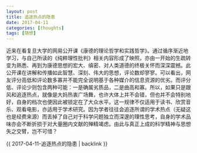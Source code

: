 ```yaml
---
layout: post
title: 追逐热点的隐患
date: 2017-04-11
categories: [thoughts]
tags: [随想]
---
```


近来在看复旦大学的网易公开课《康德的理论哲学和实践哲学》。通过循序渐近地学习，与自己所读的《纯粹理性批判》相关内容形成了映照，亦由一开始的生疏转变为熟悉、再到为康德思想的宏大、缜密、对人类道德的终极关怀而深深震撼。此公开课在讲解和传播如此智慧、深刻、伟大的思想，评论数却寥寥。可以看出，网友评分高低和评论数多寡并不能完全说明基于各种媒介的信息资源的优劣。而评分低、评论少则包含两种可能：一是确属劣质品，二是曲高和寡。所以，如果只是跟风和追逐热点，就像是大妈热衷广场舞，也许大体上并不会错，但也并不会特别地好，自身的档次也便因此被锁定在了大众水平。这一规律不仅适用于读书、欣赏音乐、观看电影，亦适用于学术研究。因为学者往往会追逐所谓的学术热点（无疑这也是经费来源）而丢掉了自己对于科学问题独立而深邃的理性思考，自身的学术品味亦会不断折损于对大量圈内文献的殚精竭虑。由此与真正上成的科学精神与思想失之交臂，岂不可惜？

{{ 2017-04-11-追逐热点的隐患 | backlink }}
